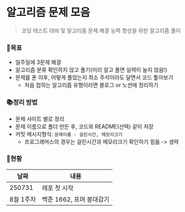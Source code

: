 # 알고리즘 문제 모음
> 코딩 테스트 대비 및 알고리즘 문제 해결 능력 향상을 위한 알고리즘 풀이

### 📌목표
- 일주일에 3문제 해결
- 알고리즘 분류 확인하지 않고 풀기(미리 알고 풀면 실력이 늘지 않음!)
- 문제를 푼 이후, 어떻게 풀었는지 최소 주석이라도 달면서 코드 톺아보기
  - 처음 접하는 알고리즘 유형이라면 블로그 or 노션에 정리하기

### 📚정리 방법
- 문제 사이트 별로 정리
- 문제 이름으로 폴더 만든 후, 코드와 README(선택) 같이 저장
- 커밋 메시지형식: `문제이름 - 걸린시간, 메모리크기`
  - 프로그래머스의 경우는 걸린시간과 메모리크기 확인하기 힘듦 -> 생략

### 🦝현황
|날짜|내용|
|---|---|
|250731|레포 첫 시작|
|8월 1주차|백준 1662, 프머 붕대감기|
